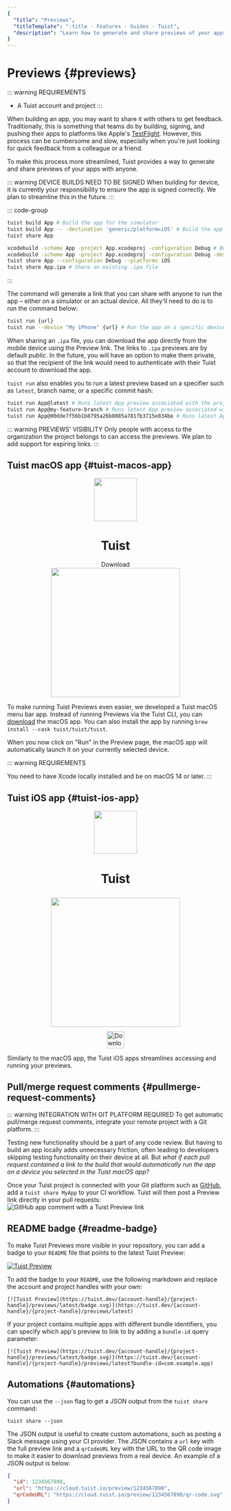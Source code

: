 ```yaml
---
{
  "title": "Previews",
  "titleTemplate": ":title · Features · Guides · Tuist",
  "description": "Learn how to generate and share previews of your apps with anyone."
}
---
```

# Previews {#previews}

::: warning REQUIREMENTS
- A <LocalizedLink href="/guides/server/accounts-and-projects">Tuist account and project</LocalizedLink>
:::

When building an app, you may want to share it with others to get feedback.
Traditionally, this is something that teams do by building, signing, and pushing
their apps to platforms like Apple's
[TestFlight](https://developer.apple.com/testflight/). However, this process can
be cumbersome and slow, especially when you're just looking for quick feedback
from a colleague or a friend.

To make this process more streamlined, Tuist provides a way to generate and
share previews of your apps with anyone.

::: warning DEVICE BUILDS NEED TO BE SIGNED When building for device, it is
currently your responsibility to ensure the app is signed correctly. We plan
to streamline this in the future.
:::

::: code-group
```bash [Tuist Project]
tuist build App # Build the app for the simulator
tuist build App -- -destination 'generic/platform=iOS' # Build the app for the device
tuist share App
```
```bash [Xcode Project]
xcodebuild -scheme App -project App.xcodeproj -configuration Debug # Build the app for the simulator
xcodebuild -scheme App -project App.xcodeproj -configuration Debug -destination 'generic/platform=iOS' # Build the app for the device
tuist share App --configuration Debug --platforms iOS
tuist share App.ipa # Share an existing .ipa file
```
:::

The command will generate a link that you can share with anyone to run the app –
either on a simulator or an actual device. All they'll need to do is to run the
command below:

```bash
tuist run {url}
tuist run --device "My iPhone" {url} # Run the app on a specific device
```

When sharing an `.ipa` file, you can download the app directly from the mobile
device using the Preview link. The links to `.ipa` previews are by default
_public_. In the future, you will have an option to make them private, so that
the recipient of the link would need to authenticate with their Tuist account to
download the app.

`tuist run` also enables you to run a latest preview based on a specifier such
as `latest`, branch name, or a specific commit hash:

```bash
tuist run App@latest # Runs latest App preview associated with the project's default branch
tuist run App@my-feature-branch # Runs latest App preview associated with a given branch
tuist run App@00dde7f56b1b8795a26b8085a781fb3715e834be # Runs latest App preview associated with a given git commit sha
```

::: warning PREVIEWS' VISIBILITY Only people with access to the organization
the project belongs to can access the previews. We plan to add support for
expiring links.
:::

## Tuist macOS app {#tuist-macos-app}

<div style="display: flex; flex-direction: column; align-items: center;">
    <img src="/logo.png" style="height: 100px;" />
    <h1>Tuist</h1>
    <a href="https://tuist.dev/download" style="text-decoration: none;">Download</a>
    <img src="/images/guides/features/menu-bar-app.png" style="width: 300px;" />
</div>

To make running Tuist Previews even easier, we developed a Tuist macOS menu bar
app. Instead of running Previews via the Tuist CLI, you can
[download](https://tuist.dev/download) the macOS app. You can also install the
app by running `brew install --cask tuist/tuist/tuist`.

When you now click on "Run" in the Preview page, the macOS app will
automatically launch it on your currently selected device.

::: warning REQUIREMENTS

You need to have Xcode locally installed and be on macOS 14 or later.
:::

## Tuist iOS app {#tuist-ios-app}

<div style="display: flex; flex-direction: column; align-items: center;">
    <img src="/images/guides/features/ios-icon.png" style="height: 100px;" />
    <h1 style="padding-top: 2px;">Tuist</h1>
    <img src="/images/guides/features/tuist-app.png" style="width: 300px; padding-top: 8px;" />
    <a href="https://apps.apple.com/us/app/tuist/id6748460335" target="_blank" style="padding-top: 10px;">
        <img src="https://developer.apple.com/assets/elements/badges/download-on-the-app-store.svg" alt="Download on the App Store" style="height: 40px;">
    </a>
</div>

Similarly to the macOS app, the Tuist iOS apps streamlines accessing and running
your previews.

## Pull/merge request comments {#pullmerge-request-comments}

::: warning INTEGRATION WITH GIT PLATFORM REQUIRED To get automatic
pull/merge request comments, integrate your
<LocalizedLink href="/guides/server/accounts-and-projects">remote
project</LocalizedLink> with a
<LocalizedLink href="/guides/server/authentication">Git
platform</LocalizedLink>.
:::

Testing new functionality should be a part of any code review. But having to
build an app locally adds unnecessary friction, often leading to developers
skipping testing functionality on their device at all. But *what if each pull
request contained a link to the build that would automatically run the app on a
device you selected in the Tuist macOS app?*

Once your Tuist project is connected with your Git platform such as
[GitHub](https://github.com), add a <LocalizedLink href="/cli/share">`tuist
share MyApp`</LocalizedLink> to your CI workflow. Tuist will then post a Preview
link directly in your pull requests: ![GitHub app comment with a Tuist Preview
link](/images/guides/features/github-app-with-preview.png)

## README badge {#readme-badge}

To make Tuist Previews more visible in your repository, you can add a badge to
your `README` file that points to the latest Tuist Preview:

[![Tuist
Preview](https://tuist.dev/Dimillian/IcySky/previews/latest/badge.svg)](https://tuist.dev/Dimillian/IcySky/previews/latest)

To add the badge to your `README`, use the following markdown and replace the
account and project handles with your own:
```
[![Tuist Preview](https://tuist.dev/{account-handle}/{project-handle}/previews/latest/badge.svg)](https://tuist.dev/{account-handle}/{project-handle}/previews/latest)
```

If your project contains multiple apps with different bundle identifiers, you
can specify which app's preview to link to by adding a `bundle-id` query
parameter:
```
[![Tuist Preview](https://tuist.dev/{account-handle}/{project-handle}/previews/latest/badge.svg)](https://tuist.dev/{account-handle}/{project-handle}/previews/latest?bundle-id=com.example.app)
```

## Automations {#automations}

You can use the `--json` flag to get a JSON output from the `tuist share`
command:
```
tuist share --json
```

The JSON output is useful to create custom automations, such as posting a Slack
message using your CI provider. The JSON contains a `url` key with the full
preview link and a `qrCodeURL` key with the URL to the QR code image to make it
easier to download previews from a real device. An example of a JSON output is
below:
```json
{
  "id": 1234567890,
  "url": "https://cloud.tuist.io/preview/1234567890",
  "qrCodeURL": "https://cloud.tuist.io/preview/1234567890/qr-code.svg"
}
```
